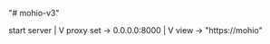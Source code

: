 "# mohio-v3" 

start server
      |
      V
proxy set -> 0.0.0.0:8000
      |
      V
view -> "https://mohio"
